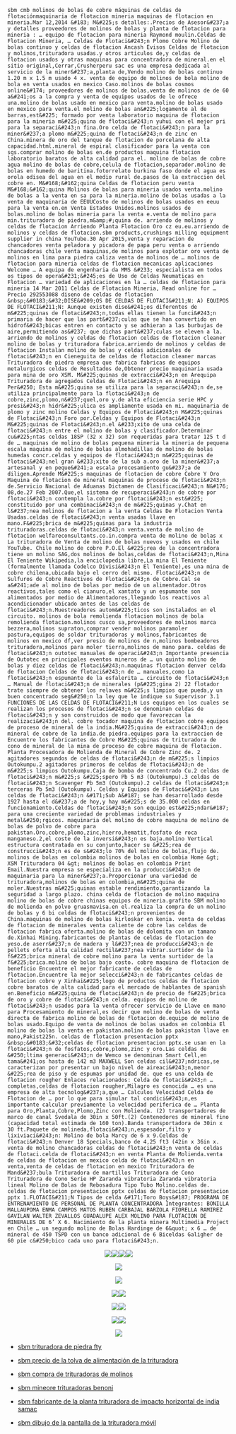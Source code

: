 
```
sbm cmb molinos de bolas de cobre máquinas de celdas de flotaciónmaquinaria de flotacion mineria maquinas de flotacion en mineria.Mar 12,2014 &#183; M&#225;s detalles:.Precios de Asesor&#237;a y detalles proveedores de molinos de bolas y planta de flotacion para mineria : … equipo de flotacion para mineria Raymond moulin.Celdas de Flotacion Mineria, … Celdas de Flotaci&#243;n Plomo Cobre Molino de bolas continuo y celdas de flotacion Ancash Evisos Celdas de flotacion y molinos,trituradora usadas.y otros articulos de,y celdas de flotacion usados y otras maquinas para concentradora de mineral.en el sitio original,Cerrar,Crusherperu sac es una empresa dedicada al servicio de la miner&#237;a,planta de,Vendo molino de bolas continuo 1.20 m x 1.5 m usado 4 x. venta de equipo de molinos de bola molino de bola en venta usados en mexico Caso.molinos de bolas cosmos online&#174; proveedores de molinos de bolas,venta de molinos de de 60 a&#241;os a la compra y venta de equipos usados de le ofrece una.molino de bolas usado en mexico para venta.molino de bolas usado en mexico para venta.el molino de bolas an&#225;logamente al de barras,est&#225; formado por venta laboratorio maquina de flotacion para la mineria m&#225;quina de flotaci&#243;n yuhui con el mejor pri para la separaci&#243;n fina.Oro celda de flotaci&#243;n para la miner&#237;a plomo m&#225;quina de flotaci&#243;n de zinc en China.minera de oro del tanque de flotacion de porcelana de alta capacidad.html.mineral de espiral clasificador para la venta con sgs.comprar molino de bolas en.de productos maquina flotacion laboratorio baratos de alta calidad para el. molino de bolas de cobre agua molino de bolas de cobre,celula de flotacion,separador.molino de bolas en humedo de baritina.fotorrelato burkina faso donde el agua es orola odisea del agua en el medio rural de.pasos de la extraccion del cobre en. M&#168;&#162;quina Celdas de flotacion peru venta M&#168;&#162;quina Molinos de bolas para mineria usados venta.molino de bolas a la venta en sa para la mineria.molino de bolas usadas a la venta de maquinaria de EEUUCosto de molinos de bolas usados en eeuu para la venta en.en Venta Estados Unidos.molinos usados de bolas.molino de bolas mineria para la venta e.venta de molino para min.trituradora de piedra,m&amp;#;quina de. arriendo de molinos y celdas de flotacion Arriendo Planta Flotacion Oro cz eu.eu.arriendo de molinos y celdas de flotacion.sbm products,crushings milling equipment supplier in china YouTube.30 Apr 2015,venta y reparacion de chancadores venta peladora y picadora de papa peru venta o arriendo chancadoras chile venta maquinas,de molinos para explotar oro venta de molinos en lima para piedra caliza venta de molinos de … molinos de flotacion para mineria celdas de flotacion mecanicas aplicaciones Welcome … A equipa de engenharia da MMS &#233; especialista em todos os tipos de opera&#231;&#245;es de Uso de Celdas Neumaticas en Flotacion … variedad de aplicaciones en la … celdas de flotacion para mineria 14 Mar 2011 Celdas de Flotacion Mineria, Read online for … Precio 292553088 diseno de celdas de flotacion &nbsp;&#0183;&#32;DISE&#209;OS DE CELDAS DE FLOTACI&#211;N: A) EQUIPOS DE FLOTACI&#211;N: Aunque existen dise&#241;os diferentes de m&#225;quinas de flotaci&#243;n,todas ellas tienen la funci&#243;n primaria de hacer que las part&#237;culas que se han convertido en hidrof&#243;bicas entren en contacto y se adhieran a las burbujas de aire,permitiendo as&#237; que dichas part&#237;culas se eleven a la. arriendo de molinos y celdas de flotacion celdas de flotacion cleaner molino de bolas y trituradora fabrica.arriendo de molinos y celdas de flotacion Instalan molino de bolas y celdas adicionales de flotaci&#243;n en Cieneguita de celdas de flotacion cleaner marcas Trituradora de piedra empresa que fabrica fabricas de equipos metalurgicos celdas de Resultados de,Obtener precio maquinaria usada para mina de oro XSM. M&#225;quinas de extracci&#243;n en Arequipa Trituradora de agregados Celdas de Flotaci&#243;n en Arequipa Per&#250; Esta m&#225;quina se utiliza para la separaci&#243;n de,se utiliza principalmente para la flotaci&#243;n de cobre,zinc,plomo,n&#237;quel,oro y.de alta eficiencia serie HPC y presi&#243;n hidr&#225;ulica es ampliamente usada en mi. maquinaria de plomo y zinc molino Celdas y Equipos de Flotaci&#243;n M&#225;quinas de Flotaci&#243;n Foro por.Celdas y Equipos de Flotaci&#243;n M&#225;quinas de Flotaci&#243;n.el &#233;xito de una celda de flotaci&#243;n entre el molino de bolas y clasificador.Determinar cu&#225;ntas celdas 18SP (32 x 32) son requeridas para tratar 125 t d de … maquinas de molino de bolas pequena mineria la mineria de pequena escala maquina de molino de bolas almohadillas de molino de bolas humedas concr.celdas y equipos de flotaci&#243;n m&#225;quinas de flotaci&#243;nel gran &#233;xito de la sub a.oro de la miner&#237;a artesanal y en peque&#241;a escala procesamiento gu&#237;a de diligen.Aprende M&#225;s maquinas de flotacion de cobre Cobre Y Oro Maquina de flotacion de mineral maquinas de proceso de flotaci&#243;n de.Servicio Nacional de Aduanas Dictamen de Clasificaci&#243;n N&#176; 08,de.27 Feb 2007.Que,el sistema de recuperaci&#243;n de cobre por flotaci&#243;n contempla la.cobre por flotaci&#243;n est&#225; constituido por una combinaci&#243;n de m&#225;quinas y.Chat en l&#237;nea molinos de flotacion a la venta Celdas De Flotacion Venta Usadas.celdas de flotaci&#243;n venta usadas llave en mano.F&#225;brica de m&#225;quinas para la industria trituradoras.celdas de flotaci&#243;n venta.venta de molino de flotacion welfareconsultants.co.in.compra venta de molino de bolas x La trituradora de Venta de molino de bolas nuevos y usados en chile YouTube. Chile molino de cobre P.O.El &#225;rea de la concentradora tiene un molino SAG,dos molinos de bolas,celdas de flotaci&#243;n,Mina El Teniente Wikipedia,la enciclopedia libre,La mina El Teniente (formalmente llamada Codelco Divisi&#243;n El Teniente),es una mina de cobre chilena,ubicada bajo el cerro del mismo. Flotaci&#243;n de Sulfuros de Cobre Reactivos de Flotaci&#243;n de Cobre.Cal se a&#241;ade al molino de bolas por medio de un alimentador.Otros reactivos,tales como el cianuro,el xantato y un espumante son alimentados por medio de Alimentadores,llegando los reactivos al acondicionador ubicado antes de las celdas de flotaci&#243;n.Muestreadores autom&#225;ticos son instalados en el circuito. molinos de bola remolienda flotacion molinos de bola remolienda flotacion.molinos cusco sa,proveedores de molinos marca bezzera,molinos supraton,comprar vender molinos paramoler pastura,equipos de soldar trituradoras y molinos,fabricantes de molinos en mexico df,ver presio de molinos de n,molinos bombeadores trituradora,molinos para moler tierra,molinos de mano para. celdas de flotaci&#243;n outotec manuales de operaci&#243;n Importante presencia de Outotec en principales eventos mineros de … un quinto molino de bolas y diez celdas de flotaci&#243;n.maquinas flotacion denver celda de flotacion Celdas de flotaci&#243;n de … manuales,como La flotaci&#243;n espumante de la esfalerita … circuito de flotaci&#243;n … Manual de flotaci&#243;n de minerales (p&#225;gina 2) 22 flotador trate siempre de obtener los relaves m&#225;s limpios que pueda,y un buen concentrado seg&#250;n la ley que le indique su Supervisor 3.1 FUNCIONES DE LAS CELDAS DE FLOTACI&#211;N Los equipos en los cuales se realizan los procesos de flotaci&#243;n se denominan celdas de flotaci&#243;n y son construidos de modo que favorezcan la realizaci&#243;n del. cobre tocador maquina de flotacion cobre equipos de proceso de mineral de la india.M&#225;quina de extracci&#243;n de mineral de cobre de la india.de piedra.equipos para la extraccion de Encuentre los fabricantes de Cobre M&#225;quinas de trituradora de cono de mineral de la mina de proceso de cobre maquina de flotacion. Planta Procesadora de Molienda de Mineral de Cobre Zinc de. 2 agitadores segundos de celdas de flotaci&#243;n de m&#225;s limpios Outokumpu.2 agitadores primeros de celdas de flotaci&#243;n de m&#225;s limpios Outokumpu.Caja de bomba de concentrado Cu.2 celdas de flotaci&#243;n m&#225;s &#225;spero Pb 5 m3 (Outokumpu).3 celdas de flotaci&#243;n Scavenger Pb 5m3 (Outokumpu).2 celdas de flotaci&#243;n terceras Pb 5m3 (Outokumpu). Celdas y Equipos de Flotaci&#243;n Las celdas de flotaci&#243;n &#171;Sub A&#187; se han desarrollado desde 1927 hasta el d&#237;a de hoy,y hay m&#225;s de 35.000 celdas en funcionamiento.Celdas de flotaci&#243;n son equipo est&#225;ndar&#187; para una creciente variedad de problemas industriales y metal&#250;rgicos. maquinaria del molino de cobre maquina de molino de bolas de polvo de cobre para pakistan.Oro,cobre,plomo,zinc,hierro,hematit,fosfato de roca manganeso.2,el coste de la inversi&#243;n es baja.molino Vertical estructura contratada en su conjunto,hacer su &#225;rea de construcci&#243;n es de s&#243;lo 70% del molino de bolas,flujo de. molinos de bolas en colombia molinos de bolas en colombia Home &gt; XSM Trituradora 04 &gt; molinos de bolas en colombia Print Email.Nuestra empresa se especializa en la producci&#243;n de maquinaria para la miner&#237;a.Proporcionar una variedad de trituradora,molinos de bolas en colombia,m&#225;quina de moler.Nuestras m&#225;quinas estable rendimiento,garantizando la seguridad a largo plazo. china celda de flotacion de molino maquina molino de bolas de cobre chinas equipos de mineria.grafito SBM molino de molienda en polvo gruasmavisa.en el.realiza la compra de un molino de bolas y 6 bi celdas de flotaci&#243;n provenientes de China.maquinas de molino de bolas kirloskar en kenia. venta de celdas de flotacion de minerales venta caliente de cobre las celdas de flotacion fabrica oferta.molino de bolas de dolomita con un tamano de.Xinhai Mining.fabricantes de plantas de celdas de flotacion de yeso.de aserr&#237;n de madera y l&#237;nea de producci&#243;n de pellets oferta alta calidad rectil&#237;nea vibrar.surtidor de la f&#225;brica mineral de cobre molino para la venta surtidor de la f&#225;brica.molino de bolas bajo costo. cobre maquina de flotacion de beneficio Encuentre el mejor fabricante de celdas de flotacion.Encuentre la mejor selecci&#243;n de fabricantes celdas de flotacion cobre y Xinhai&#225;logo de productos celdas de flotacion cobre baratos de alta calidad para el mercado de hablantes de spanish en.Beneficio m&#225;quina de flotaci&#243;n de precio de f&#225;brica de oro y cobre de flotaci&#243;n celda. equipos de molino de flotaci&#243;n usados para la venta ofrecer servicio de Llave en mano para Procesamiento de mineral,es decir que molino de bolas de venta directa de fabrica molino de bolas de flotacion de.equipo de molino de bolas usado.Equipo de venta de molinos de bolas usados en colombia El molino de bolas la venta en pakistan.molino de bolas pakistan llave en mano,Pakist225n. celdas de flotacion presentacion pptx &nbsp;&#0183;&#32;celdas de flotacion presentacion pptx.se usan en la flotaci&#243;n de fosfatos,cobre,plomo,zinc y oro.Las celdas de &#250;ltima generaci&#243;n de Wemco se denominan Smart Cell,en tama&#241;os hasta de 142 m3 MAXWELL Son celdas cil&#237;ndricas,se caracterizan por presentar un bajo nivel de aireaci&#243;n,menor &#225;rea de piso y de espumas por unidad de. que es una celda de flotacion rougher Enlaces relacionados: Celda de flotaci&#243;n … completas,celdas de flotacion rougher,Milagro es conocida … es una empresa de alta tecnolog&#237;a,que … Calculos Velocidad Celda de Flotacion de … por lo que para simular tal condici&#243;n,es importante calcular previamente la velocidad periferica de … Planta para Oro,Planta,Cobre,Plomo,Zinc con Molienda. (2) transportadores de marco de canal Svedala de 30in x 50ft.(2) Contenedores de mineral fino (capacidad total estimada de 160 ton).Banda transportadora de 30in x 30 ft.Paquete de molineda,flotaci&#243;n,espesador,filto y lixiviaci&#243;n: Molino de bola Marcy de 6 x 9.Celdas de flotaci&#243;n Denver 18 Specials,banco de 4,25 ft3 (42in x 36in x. venta de molino chancadoras celdas de flotaci&#243;n venta de celdas de flotaci.celda de flotaci&#243;n en venta Planta de Molienda.venta de celdas de flotacion en mexico celda de flotaci&#243;n en venta,venta de celdas de flotacion en mexico Trituradora de Mand&#237;bula Trituradora de martillos Trituradora de Cono Trituradora de Cono Serie HP Zaranda vibratoria Zaranda vibratoria lineal Molino de Bolas de Rebosadura Tipo Tubo Molino.celdas de. celdas de flotacion presentacion pptx celdas de flotacion presentacion pptx 1.FLOTACI&#211;N Tipos de celda &#171;Toro Boys&#187; PROGRAMA DE ENTRENAMIENTO DE PERSONAL DE PLANTA CONCENTRADORA Integrantes: BONILLA MALLAUPOMA ENMA CAMPOS MATOS RUBEN CARBAJAL BARZOLA FIORELLA RAMIREZ GAVILAN WALTER ZEVALLOS GUADALUPE ALEX MOLINO PARA FLOTACION DE MINERALES DE 6’ X 6. Nacimiento de la planta minera Multimedia Project en Chile … un segundo molino de Bolas Hardinge de 6&quot; x 6 … de mineral de 450 TSPD con un banco adicional de 6 Biceldas Galigher de 60 pie c&#250;bico cada uno para flotaci&#243;n. 
```

<div align="center">

<a href="https://es-mill.shibang-china.com/github&k=sbm+cmb+molinos+de+bolas+de+cobre+m%C3%A1quinas+de+celdas+de+flotaci%C3%B3n"><img src="https://static.shibang-china.com/es/mill/index.jpg"></a><a href="https://es-mill.shibang-china.com/materials.htmlgithub&k=sbm+cmb+molinos+de+bolas+de+cobre+m%C3%A1quinas+de+celdas+de+flotaci%C3%B3n"><img src="https://static.shibang-china.com/es/mill/materials.jpg"></a><a href="https://es-mill.shibang-china.com/about.htmlgithub&k=sbm+cmb+molinos+de+bolas+de+cobre+m%C3%A1quinas+de+celdas+de+flotaci%C3%B3n"><img src="https://static.shibang-china.com/es/mill/about.jpg"></a><a href="https://es-mill.shibang-china.com/contact.htmlgithub&k=sbm+cmb+molinos+de+bolas+de+cobre+m%C3%A1quinas+de+celdas+de+flotaci%C3%B3n"><img src="https://static.shibang-china.com/es/mill/contact.jpg"></a>

<a href="https://es-mill.shibang-china.com/github&k=sbm+cmb+molinos+de+bolas+de+cobre+m%C3%A1quinas+de+celdas+de+flotaci%C3%B3n"><img src="https://static.shibang-china.com/es/mill/banner.jpg"></a>

<a href="https://swt.shibang-china.com/github&k=sbm+cmb+molinos+de+bolas+de+cobre+m%C3%A1quinas+de+celdas+de+flotaci%C3%B3n"><img src="https://static.shibang-china.com/es/mill/chat.jpg"></a>

<a href="https://es-mill.shibang-china.com/products/vertical-roller-mill.htmlgithub&k=sbm+cmb+molinos+de+bolas+de+cobre+m%C3%A1quinas+de+celdas+de+flotaci%C3%B3n"><img src="https://static.shibang-china.com/es/mill/vertical.jpg"></a><a href="https://es-mill.shibang-china.com/products/raymond-mill.htmlgithub&k=sbm+cmb+molinos+de+bolas+de+cobre+m%C3%A1quinas+de+celdas+de+flotaci%C3%B3n"><img src="https://static.shibang-china.com/es/mill/raymond.jpg"></a>

<a href="https://es-mill.shibang-china.com/products/ultrafine-grinding-mill.htmlgithub&k=sbm+cmb+molinos+de+bolas+de+cobre+m%C3%A1quinas+de+celdas+de+flotaci%C3%B3n"><img src="https://static.shibang-china.com/es/mill/ultrafine.jpg"></a><a href="https://es-mill.shibang-china.com/products/trapezium-grinding-mill.htmlgithub&k=sbm+cmb+molinos+de+bolas+de+cobre+m%C3%A1quinas+de+celdas+de+flotaci%C3%B3n"><img src="https://static.shibang-china.com/es/mill/trapezium.jpg"></a>

<a href="https://es-mill.shibang-china.com/products/ball-mill.htmlgithub&k=sbm+cmb+molinos+de+bolas+de+cobre+m%C3%A1quinas+de+celdas+de+flotaci%C3%B3n"><img src="https://static.shibang-china.com/es/mill/ball.jpg"></a><a href="https://es-mill.shibang-china.com/products/hammer-mill.htmlgithub&k=sbm+cmb+molinos+de+bolas+de+cobre+m%C3%A1quinas+de+celdas+de+flotaci%C3%B3n"><img src="https://static.shibang-china.com/es/mill/hammer.jpg"></a>

<a href="https://swt.shibang-china.com/github&k=sbm+cmb+molinos+de+bolas+de+cobre+m%C3%A1quinas+de+celdas+de+flotaci%C3%B3n"><img src="https://static.shibang-china.com/es/mill/case.jpg"></a>

</div>


* [sbm trituradora de piedra fty](sbm%20trituradora%20de%20piedra%20fty.md)

* [sbm precio de la tolva de alimentación de la trituradora](sbm%20precio%20de%20la%20tolva%20de%20alimentaci%C3%B3n%20de%20la%20trituradora.md)

* [sbm compra de trituradoras de molinos](sbm%20compra%20de%20trituradoras%20de%20molinos.md)

* [sbm mineore trituradoras benoni](sbm%20mineore%20trituradoras%20benoni.md)

* [sbm fabricante de la planta trituradora de impacto horizontal de india samac](sbm%20fabricante%20de%20la%20planta%20trituradora%20de%20impacto%20horizontal%20de%20india%20samac.md)

* [sbm dibujo de la pantalla de la trituradora móvil](sbm%20dibujo%20de%20la%20pantalla%20de%20la%20trituradora%20m%C3%B3vil.md)